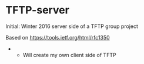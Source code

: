 # TFTP-server
Initial: Winter 2016 server side of a TFTP group project

Based on https://tools.ietf.org/html/rfc1350

- - Will create my own client side of TFTP
